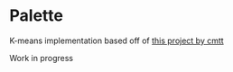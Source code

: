 # Palette

K-means implementation based off of
[this project by cmtt](https://github.com/cmtt/kmeans-js)

Work in progress
